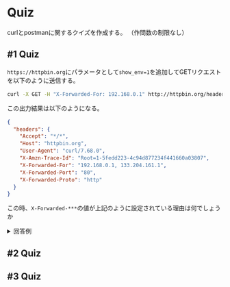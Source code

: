 # Quiz

curlとpostmanに関するクイズを作成する。
（作問数の制限なし）

## #1 Quiz

`https://httpbin.org`にパラメータとして`show_env=1`を追加してGETリクエストを以下のように送信する。

```bash
curl -X GET -H "X-Forwarded-For: 192.168.0.1" http://httpbin.org/headers\?show_env=1
```

この出力結果は以下のようになる。

```json
{
  "headers": {
    "Accept": "*/*", 
    "Host": "httpbin.org", 
    "User-Agent": "curl/7.68.0", 
    "X-Amzn-Trace-Id": "Root=1-5fedd223-4c94d877234f441660a03807", 
    "X-Forwarded-For": "192.168.0.1, 133.204.161.1", 
    "X-Forwarded-Port": "80", 
    "X-Forwarded-Proto": "http"
  }
}
```

この時、`X-Forwarded-***`の値が上記のように設定されている理由は何でしょうか

<details>
<summary>回答例</summary>

`X-Forwarded-Proto`ヘッダは、プロキシやロードバランサへ接続するために使用したクライアントのプロトコル（HTTP、HTTPS）を特定するためのヘッダである。

![](./assets/quiz1_answer.svg)

参考資料

- [[MDN Web Docs] X-Forwarded-Proto](https://developer.mozilla.org/ja/docs/Web/HTTP/Headers/X-Forwarded-Proto)

</details>

## #2 Quiz


## #3 Quiz

